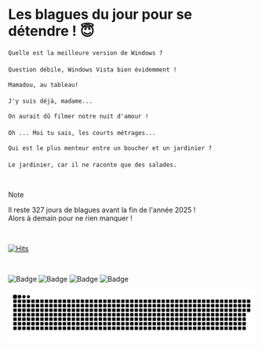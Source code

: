 
<h1>Les blagues du jour pour se détendre ! 😇</h1>

```diff
Quelle est la meilleure version de Windows ?

Question débile, Windows Vista bien évidemment !
```

```diff
Mamadou, au tableau!

J'y suis déjà, madame...
```

```diff
On aurait dû filmer notre nuit d'amour !

Oh ... Moi tu sais, les courts métrages...
```

```diff
Qui est le plus menteur entre un boucher et un jardinier ?

Le jardinier, car il ne raconte que des salades.
```

<br/>

> [!NOTE]
> Il reste 327 jours de blagues avant la fin de l'année 2025 ! <br/>
> Alors à demain pour ne rien manquer !

<br/>


[![Hits](https://hits.seeyoufarm.com/api/count/incr/badge.svg?url=https%3A%2F%2Fgithub.com%2FClems02%2Fhit-counter&count_bg=%23003E80&title_bg=%235C9FE1&icon=powershell.svg&icon_color=%23FFFFFF&title=Visite&edge_flat=false)](https://hits.seeyoufarm.com)


<br/>


![Badge](https://img.shields.io/badge/Last%20updated%20on-white?style=for-the-badge&logo=clockify)   ![Badge](https://img.shields.io/badge/08/02-white?style=for-the-badge) ![Badge](https://img.shields.io/badge/at-white?style=for-the-badge) ![Badge](https://img.shields.io/badge/02:54-white?style=for-the-badge)


<p align="center">
 <img width="1000" src="assets/github-snake.svg" alt="snake"/>
</p>
